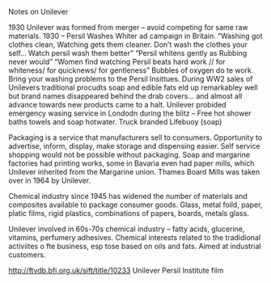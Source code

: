 Notes on Unilever1930 Unilever was formed from merger – avoid competing for same raw materials. 1930 – Persil Washes Whiter ad campaign in Britain. “Washing got clothes clean, Watching gets them cleaner. Don’t wash the clothes your self… Watch persil wash them better” “Persil whitens gently as Rubbing never would” “Women find watching Persil beats hard work // for whiteness/ for quicknews/ for gentleness” Bubbles of oxygen do te work. Bring your washing problems to the Persil Insittues. During WW2 sales of Unilevers traditional procudts soap and edible fats eld up remarkabley well but brand names disappeared behind the drab covers… and almost all advance towards new products came to a halt. Unilever probided emergency wasing service in Londodn during the blitz – Free hot shower baths towels and soap hotwater. Truck branded Lifebuoy (soap)Packaging is a service that manufacturers sell to consumers. Opportunity to advertise, inform, display, make storage and dispensing easier. Self service shopping would not be possible without packaging. Soap and margarine factories had printing works, some in Bavaria even had paper mills, which Unilever inherited from the Margarine union. Thames Board Mills was taken over in 1964 by Unilever. Chemical industry since 1945 has widened the number of materials and composites available to  package consumer goods. Glass, metal foild, paper, platic films, rigid plastics, combinations of papers, boards, metals glass. Unilever involved in 60s-70s chemical industry – fatty acids, glucerine, vitamins, perfumery adhesives. Chemical interests related to the tradidional activiites o fte business, esp tose based on oils and fats. Aimed at industrial customers. http://ftvdb.bfi.org.uk/sift/title/10233 Unilever Persil Institute film